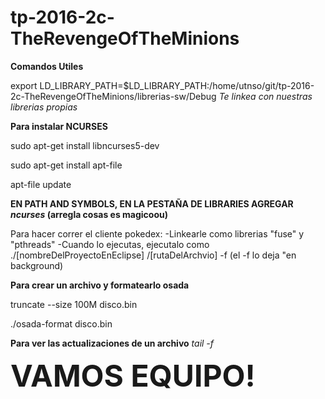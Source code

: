# tp-2016-2c-TheRevengeOfTheMinions

<strong>Comandos Utiles </strong>

export LD_LIBRARY_PATH=$LD_LIBRARY_PATH:/home/utnso/git/tp-2016-2c-TheRevengeOfTheMinions/librerias-sw/Debug
<em>Te linkea con nuestras librerias propias</em>

<strong>Para instalar NCURSES </strong>

sudo apt-get install libncurses5-dev

sudo apt-get install apt-file

apt-file update

<strong>EN PATH AND SYMBOLS, EN LA PESTAÑA DE LIBRARIES AGREGAR <em>ncurses</em> (arregla cosas es magicoou)</strong>

Para hacer correr el cliente pokedex:
-Linkearle como librerias "fuse" y "pthreads"
-Cuando lo ejecutas, ejecutalo como ./[nombreDelProyectoEnEclipse] /[rutaDelArchvio] -f  (el -f lo deja "en background)


<strong> Para crear un archivo y formatearlo osada </strong>

truncate --size 100M disco.bin

./osada-format disco.bin

<strong>Para ver las actualizaciones de un archivo</strong>
<em> tail -f <NOMBRE DEL ARCHIVO></em>


<font size = 8><strong>VAMOS EQUIPO!</strong></font>
